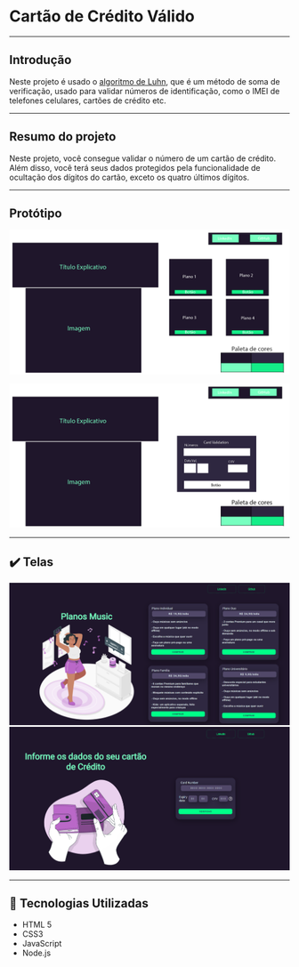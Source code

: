 # Cartão de Crédito Válido

---

## Introdução

Neste projeto é usado o [algoritmo de Luhn](https://en.wikipedia.org/wiki/Luhn_algorithm), que é um método de soma de verificação,
usado para validar números de identificação, como o IMEI de telefones celulares, cartões de crédito etc.

---

## Resumo do projeto

Neste projeto, você consegue validar o número de um cartão de crédito.
Além disso, você terá seus dados protegidos pela funcionalidade de ocultação
dos dígitos do cartão, exceto os quatro últimos dígitos.

---

## Protótipo

![Protótipo tela 1](Prototipagem1.png)

![Protótipo tela 2](Prototipagem2.png)

---

## ✔️ Telas

![Tela do Home](tela_home.png)
![Tela do Card](tela_card.png)

---

## :robot: Tecnologias Utilizadas

- HTML 5
- CSS3
- JavaScript
- Node.js
